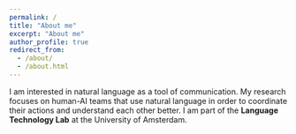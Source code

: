 ```yaml
---
permalink: /
title: "About me"
excerpt: "About me"
author_profile: true
redirect_from: 
  - /about/
  - /about.html
---
```


I am interested in natural language as a tool of communication. My research focuses on human-AI teams that 
use natural language in order to coordinate their actions and understand each other better. I am part of the **Language Technology Lab** at the University of Amsterdam.


